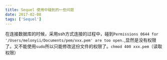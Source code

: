 ```yaml
---
title: Sequel 使用中碰到的一些问题
date: 2017-02-08
tags: ['Sequel']
---
```

在连接数据库的时候，采用ssh方式连接的过程中，碰到`Permissions 0644 for '/Users/melonyii/Documents/pem/xxx.pem' are too open.`,显然是没有权限了。又不能使用`sudo`所以只能修改这份文件的权限了。`chmod 400 xxx.pem`（读取权限）
